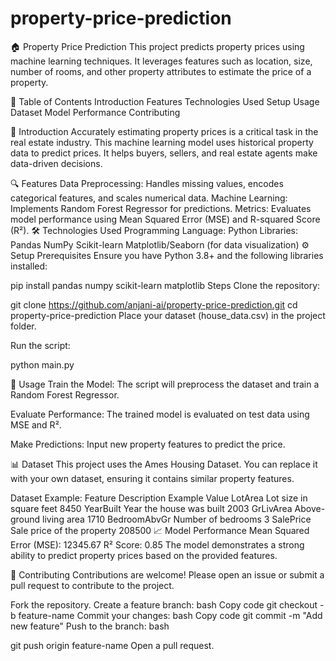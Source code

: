# property-price-prediction
🏠 Property Price Prediction
This project predicts property prices using machine learning techniques. It leverages features such as location, size, number of rooms, and other property attributes to estimate the price of a property.

📖 Table of Contents
Introduction
Features
Technologies Used
Setup
Usage
Dataset
Model Performance
Contributing

🌟 Introduction
Accurately estimating property prices is a critical task in the real estate industry. This machine learning model uses historical property data to predict prices. It helps buyers, sellers, and real estate agents make data-driven decisions.

🔍 Features
Data Preprocessing: Handles missing values, encodes categorical features, and scales numerical data.
Machine Learning: Implements Random Forest Regressor for predictions.
Metrics: Evaluates model performance using Mean Squared Error (MSE) and R-squared Score (R²).
🛠️ Technologies Used
Programming Language: Python
Libraries:
Pandas
NumPy
Scikit-learn
Matplotlib/Seaborn (for data visualization)
⚙️ Setup
Prerequisites
Ensure you have Python 3.8+ and the following libraries installed:


pip install pandas numpy scikit-learn matplotlib
Steps
Clone the repository:

git clone https://github.com/anjani-ai/property-price-prediction.git
cd property-price-prediction
Place your dataset (house_data.csv) in the project folder.

Run the script:


python main.py


🚀 Usage
Train the Model: The script will preprocess the dataset and train a Random Forest Regressor.

Evaluate Performance: The trained model is evaluated on test data using MSE and R².

Make Predictions: Input new property features to predict the price.

📊 Dataset
This project uses the Ames Housing Dataset. You can replace it with your own dataset, ensuring it contains similar property features.

Dataset Example:
Feature	Description	Example Value
LotArea	Lot size in square feet	8450
YearBuilt	Year the house was built	2003
GrLivArea	Above-ground living area	1710
BedroomAbvGr	Number of bedrooms	3
SalePrice	Sale price of the property	208500
📈 Model Performance
Mean Squared Error (MSE): 12345.67
R² Score: 0.85
The model demonstrates a strong ability to predict property prices based on the provided features.

🤝 Contributing
Contributions are welcome! Please open an issue or submit a pull request to contribute to the project.

Fork the repository.
Create a feature branch:
bash
Copy code
git checkout -b feature-name
Commit your changes:
bash
Copy code
git commit -m "Add new feature"
Push to the branch:
bash

git push origin feature-name
Open a pull request.
